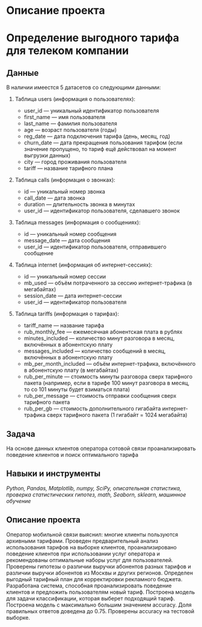 # Описание проекта

# Определение выгодного тарифа для телеком компании


## Данные

В наличии имеестся 5 датасетов со следующими данными:

1) Таблица users (информация о пользователях):
   - user_id — уникальный идентификатор пользователя
   - first_name — имя пользователя
   - last_name — фамилия пользователя
   - age — возраст пользователя (годы)
   - reg_date — дата подключения тарифа (день, месяц, год)
   - churn_date — дата прекращения пользования тарифом (если значение пропущено, то тариф ещё действовал на момент выгрузки данных)
   - city — город проживания пользователя
   - tariff — название тарифного плана
   
2) Таблица calls (информация о звонках):
   - id — уникальный номер звонка
   - call_date — дата звонка
   - duration — длительность звонка в минутах
   - user_id — идентификатор пользователя, сделавшего звонок

3) Таблица messages (информация о сообщениях):
   - id — уникальный номер сообщения
   - message_date — дата сообщения
   - user_id — идентификатор пользователя, отправившего сообщение

4) Таблица internet (информация об интернет-сессиях):
   - id — уникальный номер сессии
   - mb_used — объём потраченного за сессию интернет-трафика (в мегабайтах)
   - session_date — дата интернет-сессии
   - user_id — идентификатор пользователя

5) Таблица tariffs (информация о тарифах):
   - tariff_name — название тарифа
   - rub_monthly_fee — ежемесячная абонентская плата в рублях
   - minutes_included — количество минут разговора в месяц, включённых в абонентскую плату
   - messages_included — количество сообщений в месяц, включённых в абонентскую плату
   - mb_per_month_included — объём интернет-трафика, включённого в абонентскую плату (в мегабайтах)
   - rub_per_minute — стоимость минуты разговора сверх тарифного пакета (например, если в тарифе 100 минут разговора в месяц,        то со 101 минуты будет взиматься плата)
   - rub_per_message — стоимость отправки сообщения сверх тарифного пакета
   - rub_per_gb — стоимость дополнительного гигабайта интернет-трафика сверх тарифного пакета (1 гигабайт = 1024 мегабайта)

## Задача
На основе данных клиентов оператора сотовой связи проанализировать поведение клиентов и поиск оптимального тарифа

## Навыки и инструменты
*Python, Pandas, Matplotlib, numpy, SciPy, описательная статистика, проверка статистических гипотез, math, Seaborn, sklearn, машинное обучение*

## Описание проекта
Оператор мобильной связи выяснил: многие клиенты пользуются архивными тарифами. 
Проведен предварительный анализ использования тарифов на выборке клиентов,
проанализировано поведение клиентов при использовании услуг оператора и
рекомендованы оптимальные наборы услуг для пользователей. 
Проверены гипотезы о различии выручки абонентов разных тарифов и
различии выручки абонентов из Москвы и других регионов.
Определен выгодный тарифный план для корректировки рекламного бюджета.
Разработана система, способная проанализировать поведение клиентов и предложить пользователям новый тариф.
Построена модель для задачи классификации, которая выберет подходящий тариф. 
Построена модель с максимально большим значением accuracy. 
Доля правильных ответов доведена до 0.75. Проверены accuracy на тестовой выборке.
